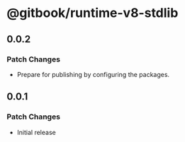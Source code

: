 # @gitbook/runtime-v8-stdlib

## 0.0.2

### Patch Changes

- Prepare for publishing by configuring the packages.

## 0.0.1

### Patch Changes

- Initial release
